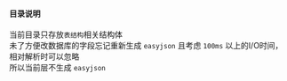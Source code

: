 #### 目录说明

当前目录只存放`表结构`相关结构体  
未了方便改数据库的字段忘记重新生成 `easyjson` 且考虑 `100ms` 以上的I/O时间，相对解析时可以忽略  
所以当前层不生成 `easyjson`  